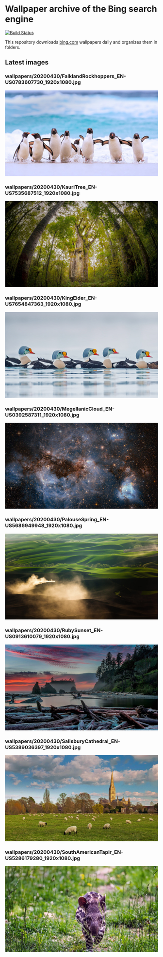 # Wallpaper archive of the Bing search engine

[![Build Status](https://travis-ci.org/kijart/bing-daily-images-dl.svg?branch=wallpapers)](https://travis-ci.org/kijart/bing-daily-images-dl)

This repository downloads [bing.com](https://www.bing.com) wallpapers daily and organizes them in folders.

## Latest images

<!-- Wallpapers -->

### wallpapers/20200430/FalklandRockhoppers_EN-US0783607730_1920x1080.jpg

![wallpapers/20200430/FalklandRockhoppers_EN-US0783607730_1920x1080.jpg](wallpapers/20200430/FalklandRockhoppers_EN-US0783607730_1920x1080.jpg)

### wallpapers/20200430/KauriTree_EN-US7535687512_1920x1080.jpg

![wallpapers/20200430/KauriTree_EN-US7535687512_1920x1080.jpg](wallpapers/20200430/KauriTree_EN-US7535687512_1920x1080.jpg)

### wallpapers/20200430/KingEider_EN-US7654847363_1920x1080.jpg

![wallpapers/20200430/KingEider_EN-US7654847363_1920x1080.jpg](wallpapers/20200430/KingEider_EN-US7654847363_1920x1080.jpg)

### wallpapers/20200430/MegellanicCloud_EN-US0392587311_1920x1080.jpg

![wallpapers/20200430/MegellanicCloud_EN-US0392587311_1920x1080.jpg](wallpapers/20200430/MegellanicCloud_EN-US0392587311_1920x1080.jpg)

### wallpapers/20200430/PalouseSpring_EN-US5686949948_1920x1080.jpg

![wallpapers/20200430/PalouseSpring_EN-US5686949948_1920x1080.jpg](wallpapers/20200430/PalouseSpring_EN-US5686949948_1920x1080.jpg)

### wallpapers/20200430/RubySunset_EN-US0913610079_1920x1080.jpg

![wallpapers/20200430/RubySunset_EN-US0913610079_1920x1080.jpg](wallpapers/20200430/RubySunset_EN-US0913610079_1920x1080.jpg)

### wallpapers/20200430/SalisburyCathedral_EN-US5389036397_1920x1080.jpg

![wallpapers/20200430/SalisburyCathedral_EN-US5389036397_1920x1080.jpg](wallpapers/20200430/SalisburyCathedral_EN-US5389036397_1920x1080.jpg)

### wallpapers/20200430/SouthAmericanTapir_EN-US5286179280_1920x1080.jpg

![wallpapers/20200430/SouthAmericanTapir_EN-US5286179280_1920x1080.jpg](wallpapers/20200430/SouthAmericanTapir_EN-US5286179280_1920x1080.jpg)

